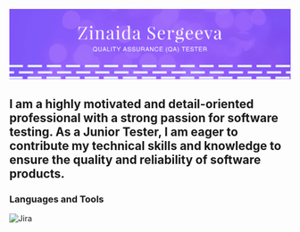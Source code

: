 ![Header](https://github.com/z-sergeeva/z-sergeeva/blob/main/pic/Снимок%20экрана%202023-10-29%20в%2018.14.07.png)

## I am a highly motivated and detail-oriented professional with a strong passion for software testing. As a Junior Tester, I am eager to contribute my technical skills and knowledge to ensure the quality and reliability of software products. 

### Languages and Tools
![Jira](https://img.shields.io/badge/-jira-090909?style=for-the-badge&logo=jira&logoColor=47C5FB)

